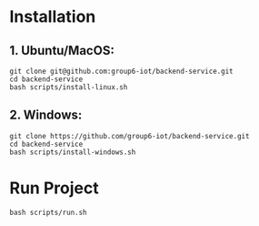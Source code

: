 # Installation
## 1. Ubuntu/MacOS:
```
git clone git@github.com:group6-iot/backend-service.git
cd backend-service
bash scripts/install-linux.sh
```
## 2. Windows:
```
git clone https://github.com/group6-iot/backend-service.git
cd backend-service
bash scripts/install-windows.sh
```

# Run Project
```
bash scripts/run.sh
```
